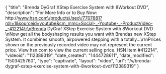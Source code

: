 {
    "title": "Brenda DyGraf XStep Exercise System with 8Workout DVD",
    "description": "For More Info or to Buy Now: http:\/\/www.hsn.com\/products\/seo\/7707881?rdr=1&sourceid=youtube&cm_mmc=Social-_-Youtube-_-ProductVideo-_-412214\r\nBrenda DyGraf XStep Exercise System with 8Workout DVD  \nNow get all the bodyshaping results you want with Brendas new XStep System. It combines smooth, airpowered stepping with a totally...\r\nPrices shown on the previously recorded video may not represent the current price.  View hsn.com to view the current selling price. HSN Item #412214",
    "videoid": "112389319",
    "date_created": "1444728611",
    "date_modified": "1503425760",
    "type": "captivate",
    "layout": "video",
    "url": "\/v\/brenda-dygraf-xstep-exercise-system-with-8workout-dvd\/112389319"
}